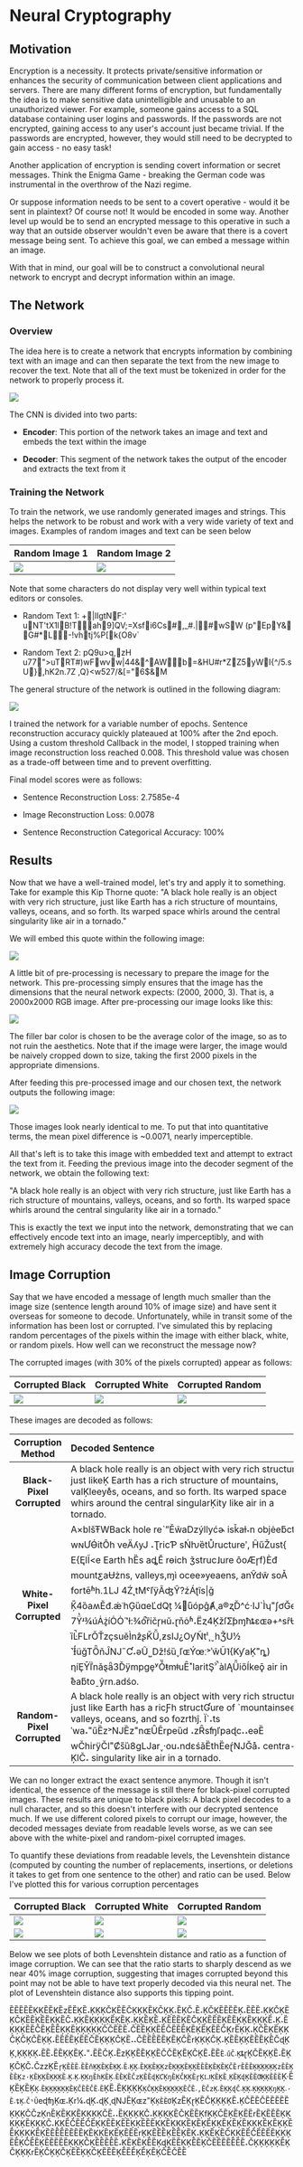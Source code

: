 # Neural Cryptography

## Motivation
Encryption is a necessity. It protects private/sensitive information or enhances the security of communication between
client applications and servers. There are many different forms of encryption, but fundamentally the idea is to make
sensitive data unintelligible and unusable to an unauthorized viewer. For example, someone gains access to a SQL
database containing user logins and passwords. If the passwords are not encrypted, gaining access to any user's account
just became trivial. If the passwords are encrypted, however, they would still need to be decrypted to gain
access - no easy task!

Another application of encryption  is sending covert information or secret messages. Think the Enigma Game - breaking
the German code was instrumental in the overthrow of the Nazi regime.

Or suppose information needs to be sent to a covert operative - would it be sent in plaintext? Of course not! It would
be encoded in some way. Another level up would be to send an encrypted message to this operative in such a way that an
outside observer wouldn't even be aware that there is a covert message being sent. To achieve this goal, we can embed a
message within an image.

With that in mind, our goal will be to construct a convolutional neural network to encrypt and decrypt information within
an image.

## The Network
### Overview
The idea here is to create a network that encrypts information by combining text with an image and can then separate the
text from the new image to recover the text. Note that all of the text must be tokenized in order for the network to 
properly process it.

<img src="./img/Diagrams/Workflow.png">

The CNN is divided into two parts:
* **Encoder**: This portion of the network takes an image and text and embeds the text within the image
  

* **Decoder**: This segment of the network takes the output of the encoder and extracts the text from it

### Training the Network
To train the network, we use randomly generated images and strings. This helps the network to be robust and work with
a very wide variety of text and images. Examples of random images and text can be seen below

|             Random Image 1              |               Random Image 2             |
|------------------------------|-----------------------------------------------------|
|<img src="./img/Raw/Random1_NoAxes.png"> | <img src="./img/Raw/Random2_NoAxes.png"> |


Note that some characters do not display very well within typical text editors or consoles.
* Random Text 1: +|lIgtNF:'	uNT'tX1lB!Tah9]QV;=Xsfi6Cs#,_#.|#wSW (p"EpY&
G#*L-!vhtj%P[k{O8v`


* Random Text 2: pQ9u>q,zH u77">uTRT#)wFwvw|44&^AWb=&HU#r*ZZ5yWI{^/5.sU},hK2n.7Z
,Q}<w527/&[\="6$&M
  
The general structure of the network is outlined in the following diagram:

<img src="./img/Diagrams/NeuralNetStructure.png">

I trained the network for a variable number of epochs. Sentence reconstruction accuracy quickly plateaued at 100% after
the 2nd epoch. Using a custom threshold Callback in the model, I stopped training when image reconstruction loss reached
0.008. This threshold value was chosen as a trade-off between time and to prevent overfitting.

Final model scores were as follows:

* Sentence Reconstruction Loss: 2.7585e-4


* Image Reconstruction Loss: 0.0078


* Sentence Reconstruction Categorical Accuracy: 100%

## Results
Now that we have a well-trained model, let's try and apply it to something. Take for example this Kip Thorne quote: "A
black hole really is an object with very rich structure, just like Earth has a rich structure of mountains, valleys,
oceans, and so forth. Its warped space whirls around the central singularity like air in a tornado."

We will embed this quote within the following image:

<img src="img/Raw/twister.png">

A little bit of pre-processing is necessary to prepare the image for the network. This pre-processing simply ensures
that the image has the dimensions that the neural network expects: (2000, 2000, 3). That is, a 2000x2000 RGB image.
After pre-processing our image looks like this:

<img src="img/PreProcessed/twister.png">

The filler bar color is chosen to be the average color of the image, so as to not ruin the aesthetics. Note that if the
image were larger, the image would be naively cropped down to size, taking the first 2000 pixels in the appropriate
dimensions.


After feeding this pre-processed image and our chosen text, the network outputs the following image:

<img src="img/Embedded/twister.png">

Those images look nearly identical to me. To put that into quantitative terms, the mean pixel difference is ~0.0071,
nearly imperceptible.


All that's left is to take this image with embedded text and attempt to extract the text from it. Feeding the previous
image into the decoder segment of the network, we obtain the following text:

"A black hole really is an object with very rich structure, just like Earth has a rich structure of mountains, valleys,
oceans, and so forth. Its warped space whirls around the central singularity like air in a tornado."

This is exactly the text we input into the network, demonstrating that we can effectively encode text into an image,
nearly imperceptibly, and with extremely high accuracy decode the text from the image.


## Image Corruption
Say that we have encoded a message of length much smaller than the image size (sentence length around 10% of image size)
and have sent it overseas for someone to decode. Unfortunately, while in transit some of the information has been lost or
corrupted. I've simulated this by replacing random percentages of the pixels within the image with either black, white, 
or random pixels. How well can we reconstruct the message now?

The corrupted images (with 30% of the pixels corrupted) appear as follows: 

|             Corrupted Black              |               Corrupted White           |         Corrupted Random  |
|------------------------------|-----------------------------------------------------|---------------------------------|
|<img src="./img/Corrupted/twisterBlack.png"> | <img src="./img/Corrupted/twisterWhite.png"> | <img src="./img/Corrupted/twisterRandom.png">|

These images are decoded as follows:

|Corruption  Method |            Decoded Sentence                         |
|:-------------------------:|:-----------------------------|
|  **Black-Pixel Corrupted**             |           A black hole really is an object with very rich structure, just likeĶ Earth has a rich structure of mountains, valĶleeye̊s, oceans, and so forth. Its warped space whirs around the central singularĶity like air in a tornado.              |
| **White-Pixel Corrupted** |A×blšŦWBack hole reˋˮĚŵaǲýllyćɚ isǩaƚ˕n objėeƃct wɴƯƟ́itÔh veÄʎyJ ˔ƮricƤ sŃƕȅtŮructureʹ, ĤűŽust{ E{ĘlĨ<e Earth hȄs aȡĔ rɵich ǯstruc˩ure ôoÆɼf)Èđ mountƹaɄżns, valleys,ɱì ocee»yeaens, anŶdŵ soǍ fortēʱh.1Ǉ 4Ź˛tMˤľÿÂʤŶ?źÁʈîs&#124;ǧ Ķ̎4ȍaʍĚđ.ǽʿhĢȕɑeĽdQț ¼̇ȗópĝȺ¸a®ʐĎ^ċ·Ĳ`Ìʮ˭ʃơĞe 7Ÿ̔ʴ¾úȦż̞íȮȮ˝̛ɫ:¾ó̚ȑičɼʜǔ˔ɽňȯʱ˔Ëȥ4ĶžſƩƥɱħȶɛɶə+˄sȓɄMr&#124;ȉĿ̚FLrǑŤzçsuĕÌnƶ̂ʂǨǙ,ƶsĲ¿OƴÑtˡ¸ˬhǮU½ ˺Ɨ̒üğTȪňĴǊ˝Ƈ˔ǝÛ˽ǅǃśȕ˯ľɶÝœː˃ʾŵŨ˥{KƴaĶ˭ȵ) ƞíȨȲľ̈nǎȿǟ3ĎÿmpgȩʸǑ̏ŧmǂuȆ˟laritŞˀ̚ àlĄǙiőÍkeǭ air in ̊èaƃtoˍŷrn.adśo.|
| **Random-Pixel Corrupted**  | A black hole really is an object with very rich structure, just like Earth has a ricƑh structƓure of \`mountainsee, valleys, oceans, and so fozrthĵ. Ï\`˔ts ˈwa˔˭űȄz˃ǊȄz˭nɶȖĒrpeȕd ˔zȒsʩľpaɖc˔˔eəȄ wČhirÿČl˭Ȼs̎ȕ8gǇar˯·ou˔ndɛśǎȄthȄeɽ́ǊĞå˔ centra-ĶlČ˔ singularity like air in a tornado.|


We can no longer extract the exact sentence anymore. Though it isn't identical, the essence of the message is still
there for black-pixel corrupted images. These results are unique to black pixels: A black pixel decodes to a null
character, and so this doesn't interfere with our decrypted sentence much. If we use different colored pixels to corrupt
our image, however, the decoded messages deviate from readable levels worse, as we can see above with the
white-pixel and random-pixel corrupted images.


To quantify these deviations from readable levels, the Levenshtein distance (computed by counting the number of
replacements, insertions, or deletions it takes to get from one sentence to the other) and ratio can be used. Below I've
plotted this for various corruption percentages

|             Corrupted Black              |               Corrupted White           |         Corrupted Random  |
|------------------------------|-----------------------------------------------------|---------------------------------|
|<img src="./img/Plots/LevenshteinDistanceBlack.png"> | <img src="./img/Plots/LevenshteinDistanceWhite.png"> | <img src="./img/Plots/LevenshteinDistanceRandom.png">|
|<img src="./img/Plots/LevenshteinRatioBlack.png"> | <img src="./img/Corrupted/LevenshteinRatioWhite.png"> | <img src="./img/Plots/LevenshteinRatioRandom.png">|

Below we see plots of both Levenshtein distance and ratio as a function of image corruption. We can see that the ratio
starts to sharply descend as we near 40% image corruption, suggesting that images corrupted beyond this point may not be
able to have text properly decoded via this neural net. The plot of Levenshtein distance also supports this tipping
point. 


ȄȄȄȄȄĶĶȄȄĶȄzȄȄĶȄ˔ĶĶĶČĶȄȄČĶĶĶȄĶČĶĶ˔ȄĶČ˔Ȅ˔ĶČĶȄȄȄȄĶ˔ȄȄȄ˔ĶĶČĶȄĶČĶȄȄĶȄȄĶĶȄČ˔ĶĶȄĶĶĶĶȄĶȄĶ˔ĶĶȄĶȄ˔ĶȄȄȄĶȄČĶĶȄȄȄĶȄȄĶĶȄĶĶĶȄ˔Ķ˔ȄĶĶĶȄȄČȄĶȄȄĶĶȄĶĶĶĶĶČČȄȄȄ˔ČȄȄĶĶȄȄČȄȄȄĶȄĶȄĶȄȄČĶrȄĶĶ˔ĶČȄĶȄĶĶČĶČĶČȄĶĶ˔ȄȄȄȄĶȄȄČȄĶĶĶČĶȄ˔˔ČȄȄȄȄȄĶȄĶČȄrĶĶĶČĶ˔ĶȄȄĶĶȄȄȄĶȄČɖĶĶ,ĶĶĶĶ˔ȄȄ˔ȄȄĶĶȄĶ˔˭˔ȄȄČĶ˔ȄzĶĶȄȄĶĶȄČČȄĶȄĶČĶȄ˔ȄȄ`Ȅ˔űČ˔Ķ`ȶɽĶČȄĶĶȄ˔ȄĶĶČĶČ˔ČzzĶȄ`ɼĶȄȄȄ˔ȄȄňĶĶȄĶȄĶĶ˔Ȅ˔ĶĶ˔ȄĶĶȄĶĶzȄĶĶĶȄĶĶȄȄȄĶȄĶȄĶČȄrȄȄȄĶĶĶĶĶĶzȄȄĶȄȄĶz·ĶȄĶĶȄĶĶĶȄ˔Ķ˔Ķ˔ĶĶŋȄhĶȄĶ˔ȄȄĶȄČzĶȄȄɖĶƇĶŋȄĶČĶĶȄɼĶǇĶȄĶȄ˯ĶȄĶɖĶȄȄƢĶĶȄȄȄ`Ķ·ȄĶȄĶȄĶ`Ķ˔ȄĶĶĶĶĶĶȄĶČȄȄČȄ˔Ȅ`ĶȄ˔ȄĶĶĶĶ`ĶČĶĶȄĶĶĶĶĶȄČȄ˔,ȄČzĶ˔ȄĶĶɖČ˔ĶĶ˔ĶĶĶĶĶŋĶĶ˔·Ȅ˔ȶĶ˔ČˢŨ`eɖʩĶɶ˔Ķr¼˔ɖĶ˔ɖĶ¸ɖǊȄĶɶz˭Ķ`ĶȄȄƠ`ĶzȄĶɽĶȄČĶĶĶĶȄ˔ĶČȄȄČȄȄȄȄȄĶĶĶČČzĶnȄĶȄĶĶȄĶĶĶĶČȄ˔˔ȄĶĶĶĶČ˔ĶĶĶĶȄČĶȄȄĶfĶĶČȄĶȄĶȄȄrȄĶȄȄȄĶĶĶĶĶȄĶĶĶČ˔ĶĶȄČȄȄČȄĶĶȄȄĶȄȄĶĶȄȄȄĶĶȄĶĶĶȄĶȄĶȄĶĶȄĶȄĶȄĶĶĶȄĶȄĶĶȄȄĶĶĶĶȄĶȄȄȄȄȄȄȄȄĶȄĶĶȄĶȄĶȄȄȄrĶĶȄȄȄĶȄȄĶȄĶ˔ĶĶȄĶȄČĶĶȄȄČȄȄȄȄĶĶĶȄȄĶČȄȄĶȄȄȄȄȄĶĶĶČĶȄȄȄȄȄ˔ĶȄĶȄĶȄȄĶɖĶȄȄĶĶȄȄĶČȄȄȄȄȄȄȄ˔ČĶĶĶĶĶȄĶČĶĶĶrȄĶČĶĶČĶȄȄĶĶČĶȄȄȄĶȄȄȄĶȄĶȄĶČȄČȄȄ